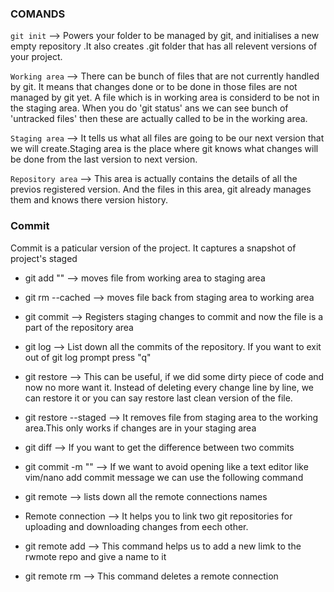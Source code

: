 ###                                                                   COMANDS

`git init` --> Powers your folder to be managed by git, and initialises a new empty repository .It also creates .git folder that has all relevent versions of your project.

`Working area` --> There can be bunch of files that are not currently handled by git. It means that changes done or to be done in those files are not managed by git yet. A file which is in working area  is considerd to be not in the staging area. When you do 'git status' ans we can see bunch of 'untracked files' then these are actually called to be in the working area.

`Staging area` --> It tells us what all files are going to be our next version that we will create.Staging area is the place where git knows what changes will be done from the last version to next version.

`Repository area` --> This area is actually contains the details of all the previos registered version. And the files in this area, git already manages them and knows there version history.

### Commit
Commit is a paticular version of the project. It captures a snapshot of project's staged

* git add "<filename>" --> moves file from working area to staging area

* git rm --cached <filename> --> moves file back from staging area to   working area

* git commit --> Registers staging changes to commit and now the file is a part of the repository area

* git log --> List down all the commits of the repository. If you want to exit out of git log prompt press "q"

* git restore <filename> --> This can be useful, if we did some dirty piece of code and now no more want it. Instead of deleting every change line by line, we can restore it or you can say restore last clean version of the file.

* git restore --staged <file> --> It removes file from staging area to the working area.This only works if changes are in your staging area

* git diff <id1> <id2> --> If you want to get the difference between two commits 

* git commit -m "<your commit message>" --> If we want to avoid opening like a text editor like vim/nano add commit message we can use the following command

* git remote --> lists down all the remote connections names

* Remote connection --> It helps you to link two git repositories for uploading and downloading changes from eech other.

* git remote add <name of remote> <link of remote> --> This command helps us to add a new limk to the rwmote repo and give a name to it

* git remote rm <name of remote> --> This command deletes a remote connection

